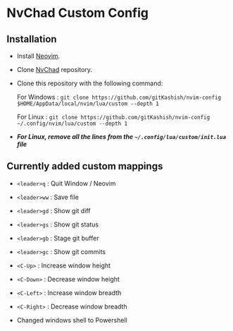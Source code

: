 # NvChad Custom Config

## Installation

* Install [Neovim](https://github.com/neovim/neovim/wiki/Installing-Neovim).
* Clone [NvChad](https://github.com/NvChad/NvChad) repository.
* Clone this repository with the following command:

    For Windows : `git clone https://github.com/gitKashish/nvim-config $HOME/AppData/local/nvim/lua/custom --depth 1`
    
    For Linux : `git clone https://github.com/gitKashish/nvim-config ~/.config/nvim/lua/custom --depth 1`

* ***For Linux, remove all the lines from the `~/.config/lua/custom/init.lua` file***

## Currently added custom mappings

* `<leader>q` : Quit Window / Neovim
* `<leader>ww` : Save file

* `<leader>gd` : Show git diff
* `<leader>gs` : Show git status
* `<leader>gb` : Stage git buffer
* `<leader>gc` : Show git commits

* `<C-Up>` : Increase window height
* `<C-Down>` : Decrease window height
* `<C-Left>` : Increase window breadth
* `<C-Right>` : Decrease window breadth
* Changed windows shell to Powershell
